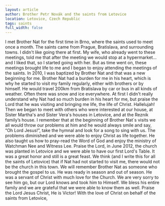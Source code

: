 ```yaml
---
layout: article
author: Brother Petr Novák and the saints from Letovice
location: Letovice, Czech Republic
tags: saints
full_width: false
---
```

I met Brother Nat for the first time in Brno, where the saints used to meet once a month. The saints came from Prague, Bratislava, and surrounding towns. I didn't like going there at first. My wife, who already went to these meetings, told me that after the meeting we would stop at a hypermarket… and I liked that, so I started going with her. But as time went on, these meetings brought life to me and I began to enjoy attending the meetings of the saints. In 2010, I was baptized by Brother Nat and that was a new beginning for me. Brother Nat had a burden for me in his heart, which is why he started to visit my family regularly, either with brothers or by himself. He would travel 200km from Bratislava by car or bus in all kinds of weather. Often there was snow and ice everywhere. At first I didn't really understand why Nat had so much burden in his heart for me, but praise the Lord that he was visiting and bringing me life, the life of Christ. Hallelujah! Then we began to meet with others who were interested at our house, at Sister Martha's and Sister Vera's houses in Letovice, and at the Reznik family’s house.
I remember that at the beginning of Brother Nat´s visits we all would throw our problems at him and he would always smile and say, “Oh Lord Jesus!”, take the hymnal and look for a song to sing with us. The problems diminished and we were able to enjoy Christ as life together. He also taught us how to pray-read the Word of God and enjoy the ministry of Watchman Nee and Witness Lee.
 Praise the Lord, in June 2012, the church was planted in Letovice and we were able to have our first Lord's Table. It was a great honor and still is a great feast. We think (and I write this for all the saints of Letovice) that if Nat had not started to visit me, there would not be the church in this town.
 We will remember Brother Nat as someone who brought the gospel to us. He was ready in season and out of season. He was a servant of Christ with much love for the Church. We are very sorry to see him go, but our Lord knows and took him to Himself.
We bless his entire family and we are grateful that we were able to know them as well. Praise the Lord Jesus Christ, He is Victor!
With the love of Christ on behalf of the saints from Letovice,
